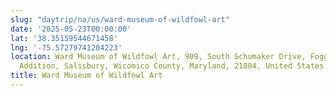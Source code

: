 ```yaml
---
slug: "daytrip/na/us/ward-museum-of-wildfowl-art"
date: '2025-05-23T00:00:00'
lat: '38.35159544671458'
lng: '-75.57279741204223'
location: Ward Museum of Wildfowl Art, 909, South Schumaker Drive, Foggy Bottom, Nevins
  Addition, Salisbury, Wicomico County, Maryland, 21804, United States
title: Ward Museum of Wildfowl Art
---
```



